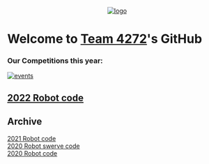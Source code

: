 <!-- center the logo -->
<div align="center">
  
  [![logo](https://avatars.githubusercontent.com/u/48226239)](https://www.thebluealliance.com/team/4272)
  
</div>

# Welcome to [Team 4272](https://team4272.com/)'s GitHub

<!-- Auto updating comp list -->
### Our Competitions this year:
[![events](https://thebluealliance-embed.herokuapp.com/embed.svg?font=Arial&num=4272&doubleSpace=true&github=true)](https://www.thebluealliance.com/team/4272)

<!-- Current year's robot code below -->
## [2022 Robot code](https://github.com/maverick-boiler-robotics-team-4272/2022Bot)

<!-- List old robot code below -->
## Archive
[2021 Robot code](https://github.com/maverick-boiler-robotics-team-4272/2021Robot)<br>
[2020 Robot swerve code](https://github.com/maverick-boiler-robotics-team-4272/2020_swerve)<br>
[2020 Robot code](https://github.com/maverick-boiler-robotics-team-4272/2020Robot)<br>
